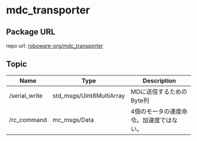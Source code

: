 # mdc_transporter

## Package URL

repo url: [roboware-org/mdc_transporter](https://github.com/roboware-org/mdc_transporter)


## Topic

| Name | Type | Description |
|--|--|--|
| /serial_write | std_msgs/UInt8MultiArray | MDに送信するためのByte列 |
| /rc_command | mc_msgs/Data | 4個のモータの速度命令。加速度ではない。 |

